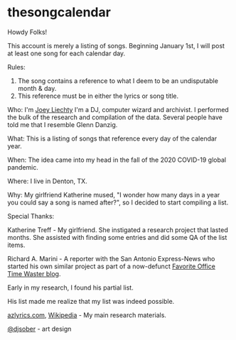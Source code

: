 # thesongcalendar

Howdy Folks!

This account is merely a listing of songs.
Beginning January 1st, I will post at least one song for each calendar day.

Rules:
1. The song contains a reference to what I deem to be an undisputable month & day.
2. This reference must be in either the lyrics or song title.

Who: I'm [Joey Liechty](https://twitter.com/yeahdef)
I'm a DJ, computer wizard and archivist.
I performed the bulk of the research and compilation of the data.
Several people have told me that I resemble Glenn Danzig.

What: This is a listing of songs that reference every day of the calendar year.

When: The idea came into my head in the fall of the 2020 COVID-19 global pandemic.

Where: I live in Denton, TX.

Why: My girlfriend Katherine mused, "I wonder how many days in a year you could say a song is named after?", so I decided to start compiling a list.

Special Thanks:

Katherine Treff - My girlfriend. She instigated a research project that lasted months. She assisted with finding some entries and did some QA of the list items.

Richard A. Marini - A reporter with the San Antonio Express-News who started his own similar project as part of a now-defunct [Favorite Office Time Waster blog](https://blog.mysanantonio.com/timewasters/).

Early in my research, I found his partial list.

His list made me realize that my list was indeed possible.

[azlyrics.com](https://www.azlyrics.com/), [Wikipedia](https://en.wikipedia.org/) - My main research materials.

[@djsober](https://twitter.com/sober1) - art design
